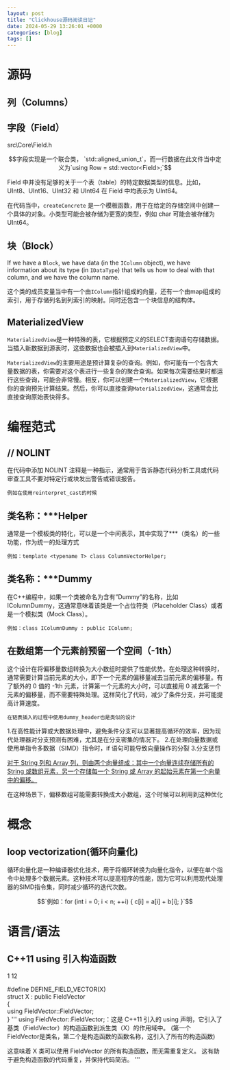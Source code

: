 ```yaml
---
layout: post
title: "Clickhouse源码阅读日记"
date: 2024-05-29 13:26:01 +0000
categories: [blog]
tags: []
---
```


# [](#%E6%BA%90%E7%A0%81)源码
## [](#%E5%88%97%EF%BC%88Columns%EF%BC%89)列（Columns）
## [](#%E5%AD%97%E6%AE%B5%EF%BC%88Field%EF%BC%89)字段（Field）
> 

src\Core\Field.h

$$字段实现是一个联合类， `std::aligned_union_t`，而一行数据在此文件当中定义为`using Row = std::vector<Field>;`$$

> 

Field 中并没有足够的关于一个表（table）的特定数据类型的信息。比如，UInt8、UInt16、UInt32 和 UInt64 在 Field 中均表示为 UInt64。

在代码当中，`createConcrete` 是一个模板函数，用于在给定的存储空间中创建一个具体的对象。小类型可能会被存储为更宽的类型，例如 char 可能会被存储为 UInt64。

## [](#%E5%9D%97%EF%BC%88Block%EF%BC%89)块（Block）
> 

If we have a `Block`, we have data (in the `IColumn` object), we have information about its type (in `IDataType`) that tells us how to deal with that column, and we have the column name. 

这个类的成员变量当中有一个由`IColumn`指针组成的向量，还有一个由map组成的索引，用于存储列名到列索引的映射。同时还包含一个块信息的结构体。

## [](#MaterializedView)MaterializedView

`MaterializedView`是一种特殊的表，它根据预定义的SELECT查询语句存储数据。当插入新数据到源表时，这些数据也会被插入到`MaterializedView`中。

`MaterializedView`的主要用途是预计算复杂的查询。例如，你可能有一个包含大量数据的表，你需要对这个表进行一些复杂的聚合查询。如果每次需要结果时都运行这些查询，可能会非常慢。相反，你可以创建一个`MaterializedView`，它根据你的查询预先计算结果。然后，你可以直接查询`MaterializedView`，这通常会比直接查询原始表快得多。

# [](#%E7%BC%96%E7%A8%8B%E8%8C%83%E5%BC%8F)编程范式
## [](#NOLINT)// NOLINT

在代码中添加 NOLINT 注释是一种指示，通常用于告诉静态代码分析工具或代码审查工具不要对特定行或块发出警告或错误报告。

`例如在使用reinterpret_cast的时候`

## [](#%E7%B1%BB%E5%90%8D%E7%A7%B0%EF%BC%9A-Helper)类名称：***Helper

通常是一个模板类的特化，可以是一个中间表示，其中实现了***（类名）的一些功能，作为统一的处理方式

`例如：template <typename T> class ColumnVectorHelper;`

## [](#%E7%B1%BB%E5%90%8D%E7%A7%B0%EF%BC%9A-Dummy)类名称：***Dummy

在C++编程中，如果一个类被命名为含有”Dummy”的名称，比如IColumnDummy，这通常意味着该类是一个占位符类（Placeholder Class）或者是一个模拟类（Mock Class）。

`例如：class IColumnDummy : public IColumn;`

## [](#%E5%9C%A8%E6%95%B0%E7%BB%84%E7%AC%AC%E4%B8%80%E4%B8%AA%E5%85%83%E7%B4%A0%E5%89%8D%E9%A2%84%E7%95%99%E4%B8%80%E4%B8%AA%E7%A9%BA%E9%97%B4%EF%BC%88-1th%EF%BC%89)在数组第一个元素前预留一个空间（-1th）

这个设计在将偏移量数组转换为大小数组时提供了性能优势。在处理这种转换时，通常需要计算当前元素的大小，即下一个元素的偏移量减去当前元素的偏移量。有了额外的 0 值的 -1th 元素，计算第一个元素的大小时，可以直接用 0 减去第一个元素的偏移量，而不需要特殊处理。这样简化了代码，减少了条件分支，并可能提高计算速度。

`在链表插入的过程中使用dummy_header也是类似的设计`

> 

1.在高性能计算或大数据处理中，避免条件分支可以显著提高循环的效率，因为现代处理器对分支预测有困难，尤其是在分支密集的情况下。
2.在处理向量数据或使用单指令多数据（SIMD）指令时，if 语句可能导致向量操作的分裂
3.分支惩罚

[对于 String 列和 Array 列，则由两个向量组成：其中一个向量连续存储所有的 String 或数组元素，另一个存储每一个 String 或 Array 的起始元素在第一个向量中的偏移。](https://clickhouse.com/docs/zh/development/architecture#lie-columns)

在这种场景下，偏移数组可能需要转换成大小数组，这个时候可以利用到这种优化

# [](#%E6%A6%82%E5%BF%B5)概念
## [](#loop-vectorization-%E5%BE%AA%E7%8E%AF%E5%90%91%E9%87%8F%E5%8C%96)loop vectorization(循环向量化)

循环向量化是一种编译器优化技术，用于将循环转换为向量化指令，以便在单个指令中处理多个数据元素。这种技术可以提高程序的性能，因为它可以利用现代处理器的SIMD指令集，同时减少循环的迭代次数。

$$`例如：for (int i = 0; i < n; ++i) { c[i] = a[i] + b[i]; }`$$

# [](#%E8%AF%AD%E8%A8%80-%E8%AF%AD%E6%B3%95)语言/语法
## [](#C-11-using-%E5%BC%95%E5%85%A5%E6%9E%84%E9%80%A0%E5%87%BD%E6%95%B0)C++11 using 引入构造函数

1
12

#define DEFINE_FIELD_VECTOR(X) \
struct X : public FieldVector \
{ \
    using FieldVector::FieldVector; \
}
'''
using FieldVector::FieldVector;：这是 C++11 引入的 using 声明，它引入了基类（FieldVector）的构造函数到派生类（X）的作用域中。
(第一个FieldVector是类名，第二个是构造函数的函数名称，这引入了所有的构造函数)

这意味着 X 类可以使用 FieldVector 的所有构造函数，而无需重复定义。
这有助于避免构造函数的代码重复，并保持代码简洁。
'''